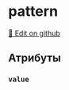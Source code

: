 # pattern
[:memo: Edit on github](https://github.com/tihonove/vscode-candy-sugar-extensions/edit/master/server/src/SugarElements/DefaultSugarElementInfos/TypeDefinitionElements/pattern.ts)


## Атрибуты
### `value`

